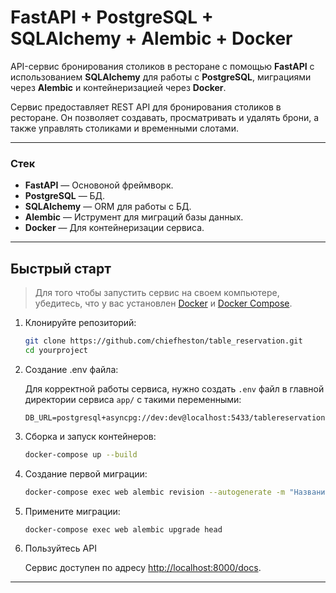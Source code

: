# FastAPI + PostgreSQL + SQLAlchemy + Alembic + Docker

API-сервис бронирования столиков в ресторане с помощью **FastAPI** с использованием **SQLAlchemy** для работы с **PostgreSQL**, миграциями через **Alembic** и контейнеризацией через **Docker**.

Сервис предоставляет REST API для бронирования столиков в ресторане. Он позволяет создавать, просматривать и удалять брони, а также управлять столиками и временными слотами.

---

### Стек

- **FastAPI** — Основоной фреймворк.
- **PostgreSQL** — БД.
- **SQLAlchemy** — ORM для работы с БД.
- **Alembic** — Иструмент для миграций базы данных.
- **Docker** — Для контейнеризации сервиса.

---

## Быстрый старт

> Для того чтобы запустить сервис на своем компьютере, убедитесь, что у вас установлен [Docker](https://www.docker.com/) и [Docker Compose](https://docs.docker.com/compose/).

1. Клонируйте репозиторий:

   ```bash
   git clone https://github.com/chiefheston/table_reservation.git
   cd yourproject
   ```

2. Создание .env файла:

   Для корректной работы сервиса, нужно создать `.env` файл в главной директории сервиса `app/` с такими переменными:

   ```env
   DB_URL=postgresql+asyncpg://dev:dev@localhost:5433/tablereservation
   ```

3. Сборка и запуск контейнеров:

   ```bash
   docker-compose up --build
   ```

4. Создание первой миграции:

   ```bash
   docker-compose exec web alembic revision --autogenerate -m "Название миграции"
   ```

5. Примените миграции:

   ```bash
   docker-compose exec web alembic upgrade head
   ```

6. Пользуйтесь API

   Сервис доступен по адресу [http://localhost:8000/docs](http://localhost:8000/docs).

---

